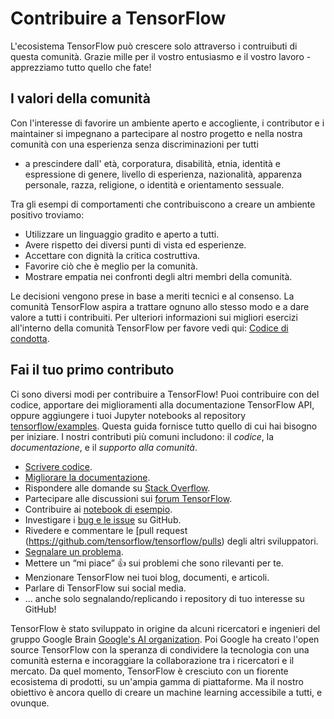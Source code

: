 # Contribuire a TensorFlow

L'ecosistema TensorFlow può crescere solo attraverso i contruibuti di questa comunità. 
Grazie mille per il vostro entusiasmo e il vostro lavoro - apprezziamo tutto quello che fate!

## I valori della comunità

Con l'interesse di favorire un ambiente aperto e accogliente,  i contributor e i maintainer si impegnano 
a partecipare al nostro progetto e nella nostra comunità con una esperienza senza discriminazioni per tutti
 - a prescindere dall' età, corporatura, disabilità, etnia, identità e espressione di genere, livello di esperienza,
  nazionalità, apparenza personale, razza, religione, o identità e orientamento sessuale. 

Tra gli esempi di comportamenti che contribuiscono a creare un ambiente positivo troviamo: 

*  Utilizzare un linguaggio gradito e aperto a tutti.
*   Avere rispetto dei diversi punti di vista ed esperienze.
*   Accettare con dignità la critica costruttiva.
*   Favorire ciò che è meglio per la comunità.
*   Mostrare empatia nei confronti degli altri membri della comunità.

Le decisioni vengono prese in base a meriti tecnici e al consenso. La comunità TensorFlow aspira a trattare
 ognuno allo stesso modo e a dare valore a tutti i contribuiti.
 Per ulteriori informazioni sui migliori esercizi all'interno della comunità TensorFlow per favore vedi qui: 
[Codice di condotta](https://github.com/tensorflow/tensorflow/blob/master/CODE_OF_CONDUCT.md).

## Fai il tuo primo contributo

Ci sono diversi modi per contribuire a TensorFlow! Puoi contribuire con del codice,
 apportare dei miglioramenti alla documentazione TensorFlow API, oppure aggiungere i tuoi 
Jupyter notebooks al repository [tensorflow/examples](http://www.github.com/tensorflow/examples).
Questa guida fornisce tutto quello di cui hai bisogno per iniziare. I nostri contributi più comuni includono:
 il *codice*, la *documentazione*, e il *supporto alla comunità*.

- [Scrivere codice](code.md).
- [Migliorare la documentazione](docs.md).
- Rispondere alle domande su
  [Stack Overflow](https://stackoverflow.com/questions/tagged/tensorflow).
- Partecipare alle discussioni sui
  [forum TensorFlow](https://www.tensorflow.org/community/forums).
- Contribuire ai [notebook di esempio](http://www.github.com/tensorflow/examples).
- Investigare i [bug e le issue](https://github.com/tensorflow/tensorflow/issues)
  su GitHub.
- Rivedere e commentare le
  [pull request (https://github.com/tensorflow/tensorflow/pulls) degli altri sviluppatori.
- [Segnalare un problema](https://github.com/tensorflow/tensorflow/issues/new/choose).
- Mettere un “mi piace” 👍 sui problemi che sono rilevanti per te.
- Menzionare TensorFlow nei tuoi blog, documenti, e articoli.
- Parlare di TensorFlow sui social media.
- ... anche solo segnalando/replicando i repository di tuo interesse su GitHub!

TensorFlow è stato sviluppato in origine da alcuni ricercatori e ingenieri del gruppo Google
Brain [Google's AI organization](https://ai.google/). Poi Google ha creato l'open source TensorFlow
 con la speranza di condividere la tecnologia con una comunità esterna e incoraggiare 
 la collaborazione tra i ricercatori e il mercato. Da quel momento,
TensorFlow è cresciuto con un fiorente ecosistema di prodotti, su un'ampia gamma di piattaforme.
 Ma il nostro obiettivo è ancora quello di creare un machine learning accessibile a tutti,
e ovunque.
